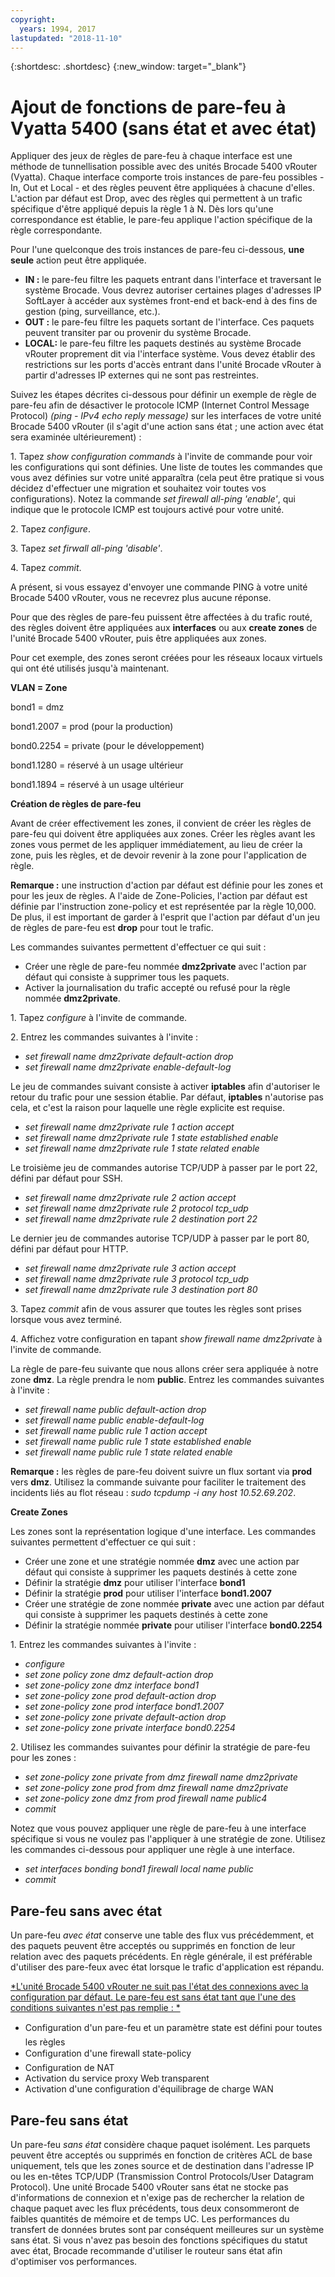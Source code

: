 ```yaml
---
copyright:
  years: 1994, 2017
lastupdated: "2018-11-10"
---
```


{:shortdesc: .shortdesc}
{:new_window: target="_blank"}

# Ajout de fonctions de pare-feu à Vyatta 5400 (sans état et avec état)

Appliquer des jeux de règles de pare-feu à chaque interface est une méthode de tunnellisation possible avec des unités Brocade 5400 vRouter (Vyatta). Chaque interface comporte trois instances de pare-feu possibles - In, Out et Local - et des règles peuvent être appliquées à chacune d'elles. L'action par défaut est Drop, avec des règles qui permettent à un trafic spécifique d'être appliqué depuis la règle 1 à N. Dès lors qu'une correspondance est établie, le pare-feu applique l'action spécifique de la règle correspondante.

Pour l'une quelconque des trois instances de pare-feu ci-dessous, **une seule** action peut être appliquée.

* **IN :** le pare-feu filtre les paquets entrant dans l'interface et traversant le système Brocade. Vous devrez autoriser certaines plages d'adresses IP SoftLayer à accéder aux systèmes front-end et back-end à des fins de gestion (ping, surveillance, etc.).
* **OUT :** le pare-feu filtre les paquets sortant de l'interface. Ces paquets peuvent transiter par ou provenir du système Brocade.
* **LOCAL:** le pare-feu filtre les paquets destinés au système Brocade vRouter proprement dit via l'interface système. Vous devez établir des restrictions sur les ports d'accès entrant dans l'unité Brocade vRouter à partir d'adresses IP externes qui ne sont pas restreintes. 

Suivez les étapes décrites ci-dessous pour définir un exemple de règle de pare-feu afin de désactiver le protocole ICMP (Internet Control Message Protocol) *(ping - IPv4 echo reply message)* sur les interfaces de votre unité Brocade 5400 vRouter (il s'agit d'une action sans état ; une action avec état sera examinée ultérieurement) :

1\. Tapez *show configuration commands* à l'invite de commande pour voir les configurations qui sont définies. Une liste de toutes les commandes que vous avez définies sur votre unité apparaîtra (cela peut être pratique si vous décidez d'effectuer une migration et souhaitez voir toutes vos configurations). Notez la commande *set firewall all-ping 'enable'*, qui indique que le protocole ICMP est toujours activé pour votre unité.

2\. Tapez *configure*.

3\. Tapez *set firwall all-ping 'disable'*.

4\. Tapez *commit*.

A présent, si vous essayez d'envoyer une commande PING à votre unité Brocade 5400 vRouter, vous ne recevrez plus aucune réponse.

Pour que des règles de pare-feu puissent être affectées à du trafic routé, des règles doivent être appliquées aux **interfaces** ou aux **create zones** de l'unité Brocade 5400 vRouter, puis être appliquées aux zones.

Pour cet exemple, des zones seront créées pour les réseaux locaux virtuels qui ont été utilisés jusqu'à maintenant.

**VLAN = Zone**

bond1 = dmz

bond1.2007 = prod (pour la production)

bond0.2254 = private (pour le développement)

bond1.1280 = réservé à un usage ultérieur

bond1.1894 = réservé à un usage ultérieur

**Création de règles de pare-feu**

Avant de créer effectivement les zones, il convient de créer les règles de pare-feu qui doivent être appliquées aux zones. Créer les règles avant les zones vous permet de les appliquer immédiatement, au lieu de créer la zone, puis les règles, et de devoir revenir à la zone pour l'application de règle. 

**Remarque :** une instruction d'action par défaut est définie pour les zones et pour les jeux de règles. A l'aide de Zone-Policies, l'action par défaut est définie par l'instruction zone-policy et est représentée par la règle 10,000. De plus, il est important de garder à l'esprit que l'action par défaut d'un jeu de règles de pare-feu est **drop** pour tout le trafic.

Les commandes suivantes permettent d'effectuer ce qui suit :

* Créer une règle de pare-feu nommée **dmz2private** avec l'action par défaut qui consiste à supprimer tous les paquets.
* Activer la journalisation du trafic accepté ou refusé pour la règle nommée **dmz2private**.


1\. Tapez *configure* à l'invite de commande.

2\. Entrez les commandes suivantes à l'invite :

  * *set firewall name dmz2private default-action drop*
  * *set firewall name dmz2private enable-default-log*

Le jeu de commandes suivant consiste à activer **iptables** afin d'autoriser le retour du trafic pour une session établie. Par défaut, **iptables** n'autorise pas cela, et c'est la raison pour laquelle une règle explicite est requise.

  * *set firewall name dmz2private rule 1 action accept*
  * *set firewall name dmz2private rule 1 state established enable*
  * *set firewall name dmz2private rule 1 state related enable*

Le troisième jeu de commandes autorise TCP/UDP à passer par le port 22, défini par défaut pour SSH.

  * *set firewall name dmz2private rule 2 action accept*
  * *set firewall name dmz2private rule 2 protocol tcp_udp*
  * *set firewall name dmz2private rule 2 destination port 22*

Le dernier jeu de commandes autorise TCP/UDP à passer par le port 80, défini par défaut pour HTTP.

  * *set firewall name dmz2private rule 3 action accept*
  * *set firewall name dmz2private rule 3 protocol tcp_udp*
  * *set firewall name dmz2private rule 3 destination port 80*

3\. Tapez *commit* afin de vous assurer que toutes les règles sont prises lorsque vous avez terminé.

4\. Affichez votre configuration en tapant *show firewall name dmz2private* à l'invite de commande.

La règle de pare-feu suivante que nous allons créer sera appliquée à notre zone **dmz**. La règle prendra le nom **public**. Entrez les commandes suivantes à l'invite :

  * *set firewall name public default-action drop*
  * *set firewall name public enable-default-log*
  * *set firewall name public rule 1 action accept*
  * *set firewall name public rule 1 state established enable*
  * *set firewall name public rule 1 state related enable*

**Remarque :** les règles de pare-feu doivent suivre un flux sortant via **prod** vers **dmz**. Utilisez la commande suivante pour faciliter le traitement des incidents liés au flot réseau : *sudo tcpdump -i any host 10.52.69.202*.

**Create Zones**

Les zones sont la représentation logique d'une interface. Les commandes suivantes permettent d'effectuer ce qui suit :

* Créer une zone et une stratégie nommée **dmz** avec une action par défaut qui consiste à supprimer les paquets destinés à cette zone
* Définir la stratégie **dmz** pour utiliser l'interface **bond1**
* Définir la stratégie **prod** pour utiliser l'interface **bond1.2007**
* Créer une stratégie de zone nommée **private** avec une action par défaut qui consiste à supprimer les paquets destinés à cette zone
* Définir la stratégie nommée **private** pour utiliser l'interface **bond0.2254**

1\. Entrez les commandes suivantes à l'invite :

* *configure*
* *set zone policy zone dmz default-action drop*
* *set zone-policy zone dmz interface bond1*
* *set zone-policy zone prod default-action drop*
* *set zone-policy zone prod interface bond1.2007*
* *set zone-policy zone private default-action drop*
* *set zone-policy zone private interface bond0.2254*

2\. Utilisez les commandes suivantes pour définir la stratégie de pare-feu pour les zones :

* *set zone-policy zone private from dmz firewall name dmz2private*
* *set zone-policy zone prod from dmz firewall name dmz2private*
* *set zone-policy zone dmz from prod firewall name public4*
* *commit*

Notez que vous pouvez appliquer une règle de pare-feu à une interface spécifique si vous ne voulez pas l'appliquer à une stratégie de zone. Utilisez les commandes ci-dessous pour appliquer une règle à une interface.

* *set interfaces bonding bond1 firewall local name public*
* *commit*

## Pare-feu sans avec état

Un pare-feu *avec état* conserve une table des flux vus précédemment, et des paquets peuvent être acceptés ou supprimés en fonction de leur relation avec des paquets précédents. En règle générale, il est préférable d'utiliser des pare-feux avec état lorsque le trafic d'application est répandu. 

<span style="text-decoration: underline">*L'unité Brocade 5400 vRouter ne suit pas l'état des connexions avec la configuration par défaut. Le pare-feu est sans état tant que l'une des conditions suivantes n'est pas remplie : *</span>

* Configuration d'un pare-feu et un paramètre state est défini pour toutes les règles
* Configuration d'une firewall state-policy
* Configuration de NAT
* Activation du service proxy Web transparent
* Activation d'une configuration d'équilibrage de charge WAN

## Pare-feu sans état

Un pare-feu *sans état* considère chaque paquet isolément. Les parquets peuvent être acceptés ou supprimés en fonction de critères ACL de base uniquement, tels que les zones source et de destination dans l'adresse IP ou les en-têtes TCP/UDP (Transmission Control Protocols/User Datagram Protocol). Une unité Brocade 5400 vRouter sans état ne stocke pas d'informations de connexion et n'exige pas de rechercher la relation de chaque paquet avec les flux précédents, tous deux consommeront de faibles quantités de mémoire et de temps UC. Les performances du transfert de données brutes sont par conséquent meilleures sur un système sans état. Si vous n'avez pas besoin des fonctions spécifiques du statut avec état, Brocade recommande d'utiliser le routeur sans état afin d'optimiser vos performances.
